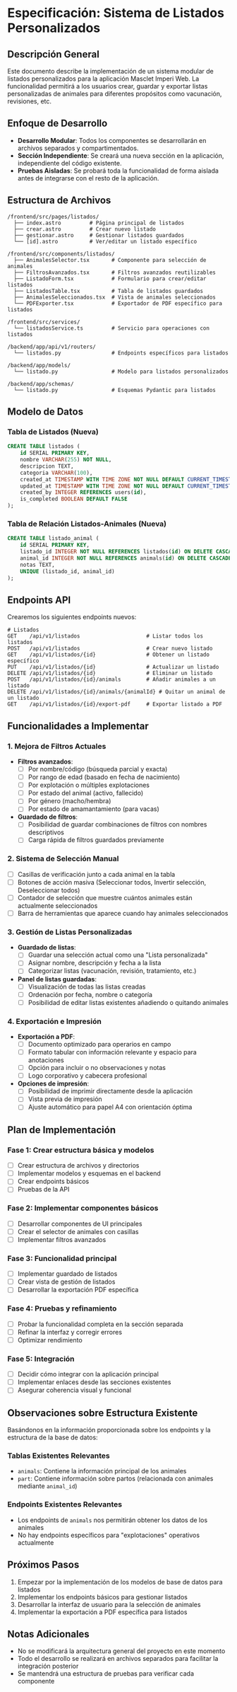 # Especificación: Sistema de Listados Personalizados

## Descripción General

Este documento describe la implementación de un sistema modular de listados personalizados para la aplicación Masclet Imperi Web. La funcionalidad permitirá a los usuarios crear, guardar y exportar listas personalizadas de animales para diferentes propósitos como vacunación, revisiones, etc.

## Enfoque de Desarrollo

- **Desarrollo Modular**: Todos los componentes se desarrollarán en archivos separados y compartimentados.
- **Sección Independiente**: Se creará una nueva sección en la aplicación, independiente del código existente.
- **Pruebas Aisladas**: Se probará toda la funcionalidad de forma aislada antes de integrarse con el resto de la aplicación.

## Estructura de Archivos

```
/frontend/src/pages/listados/
  ├── index.astro         # Página principal de listados
  ├── crear.astro         # Crear nuevo listado
  ├── gestionar.astro     # Gestionar listados guardados
  └── [id].astro          # Ver/editar un listado específico

/frontend/src/components/listados/
  ├── AnimalesSelector.tsx       # Componente para selección de animales
  ├── FiltrosAvanzados.tsx       # Filtros avanzados reutilizables
  ├── ListadoForm.tsx            # Formulario para crear/editar listados
  ├── ListadosTable.tsx          # Tabla de listados guardados
  ├── AnimalesSeleccionados.tsx  # Vista de animales seleccionados
  └── PDFExporter.tsx            # Exportador de PDF específico para listados

/frontend/src/services/
  └── listadosService.ts         # Servicio para operaciones con listados

/backend/app/api/v1/routers/
  └── listados.py                # Endpoints específicos para listados

/backend/app/models/
  └── listado.py                 # Modelo para listados personalizados

/backend/app/schemas/
  └── listado.py                 # Esquemas Pydantic para listados
```

## Modelo de Datos

### Tabla de Listados (Nueva)

```sql
CREATE TABLE listados (
    id SERIAL PRIMARY KEY,
    nombre VARCHAR(255) NOT NULL,
    descripcion TEXT,
    categoria VARCHAR(100),
    created_at TIMESTAMP WITH TIME ZONE NOT NULL DEFAULT CURRENT_TIMESTAMP,
    updated_at TIMESTAMP WITH TIME ZONE NOT NULL DEFAULT CURRENT_TIMESTAMP,
    created_by INTEGER REFERENCES users(id),
    is_completed BOOLEAN DEFAULT FALSE
);
```

### Tabla de Relación Listados-Animales (Nueva)

```sql
CREATE TABLE listado_animal (
    id SERIAL PRIMARY KEY,
    listado_id INTEGER NOT NULL REFERENCES listados(id) ON DELETE CASCADE,
    animal_id INTEGER NOT NULL REFERENCES animals(id) ON DELETE CASCADE,
    notas TEXT,
    UNIQUE (listado_id, animal_id)
);
```

## Endpoints API

Crearemos los siguientes endpoints nuevos:

```
# Listados
GET    /api/v1/listados                     # Listar todos los listados
POST   /api/v1/listados                     # Crear nuevo listado
GET    /api/v1/listados/{id}                # Obtener un listado específico
PUT    /api/v1/listados/{id}                # Actualizar un listado
DELETE /api/v1/listados/{id}                # Eliminar un listado
POST   /api/v1/listados/{id}/animals        # Añadir animales a un listado
DELETE /api/v1/listados/{id}/animals/{animalId} # Quitar un animal de un listado
GET    /api/v1/listados/{id}/export-pdf     # Exportar listado a PDF
```

## Funcionalidades a Implementar

### 1. Mejora de Filtros Actuales

- **Filtros avanzados**:
  - [  ] Por nombre/código (búsqueda parcial y exacta)
  - [  ] Por rango de edad (basado en fecha de nacimiento)
  - [  ] Por explotación o múltiples explotaciones
  - [  ] Por estado del animal (activo, fallecido)
  - [  ] Por género (macho/hembra)
  - [  ] Por estado de amamantamiento (para vacas)

- **Guardado de filtros**:
  - [  ] Posibilidad de guardar combinaciones de filtros con nombres descriptivos
  - [  ] Carga rápida de filtros guardados previamente

### 2. Sistema de Selección Manual

- [  ] Casillas de verificación junto a cada animal en la tabla
- [  ] Botones de acción masiva (Seleccionar todos, Invertir selección, Deseleccionar todos)
- [  ] Contador de selección que muestre cuántos animales están actualmente seleccionados
- [  ] Barra de herramientas que aparece cuando hay animales seleccionados

### 3. Gestión de Listas Personalizadas

- **Guardado de listas**:
  - [  ] Guardar una selección actual como una "Lista personalizada"
  - [  ] Asignar nombre, descripción y fecha a la lista
  - [  ] Categorizar listas (vacunación, revisión, tratamiento, etc.)

- **Panel de listas guardadas**:
  - [  ] Visualización de todas las listas creadas
  - [  ] Ordenación por fecha, nombre o categoría
  - [  ] Posibilidad de editar listas existentes añadiendo o quitando animales

### 4. Exportación e Impresión

- **Exportación a PDF**:
  - [  ] Documento optimizado para operarios en campo
  - [  ] Formato tabular con información relevante y espacio para anotaciones
  - [  ] Opción para incluir o no observaciones y notas
  - [  ] Logo corporativo y cabecera profesional

- **Opciones de impresión**:
  - [  ] Posibilidad de imprimir directamente desde la aplicación
  - [  ] Vista previa de impresión
  - [  ] Ajuste automático para papel A4 con orientación óptima

## Plan de Implementación

### Fase 1: Crear estructura básica y modelos

- [  ] Crear estructura de archivos y directorios
- [  ] Implementar modelos y esquemas en el backend
- [  ] Crear endpoints básicos
- [  ] Pruebas de la API

### Fase 2: Implementar componentes básicos

- [  ] Desarrollar componentes de UI principales
- [  ] Crear el selector de animales con casillas
- [  ] Implementar filtros avanzados

### Fase 3: Funcionalidad principal

- [  ] Implementar guardado de listados
- [  ] Crear vista de gestión de listados
- [  ] Desarrollar la exportación PDF específica

### Fase 4: Pruebas y refinamiento

- [  ] Probar la funcionalidad completa en la sección separada
- [  ] Refinar la interfaz y corregir errores
- [  ] Optimizar rendimiento

### Fase 5: Integración

- [  ] Decidir cómo integrar con la aplicación principal
- [  ] Implementar enlaces desde las secciones existentes
- [  ] Asegurar coherencia visual y funcional

## Observaciones sobre Estructura Existente

Basándonos en la información proporcionada sobre los endpoints y la estructura de la base de datos:

### Tablas Existentes Relevantes
- `animals`: Contiene la información principal de los animales
- `part`: Contiene información sobre partos (relacionada con animales mediante `animal_id`)

### Endpoints Existentes Relevantes
- Los endpoints de `animals` nos permitirán obtener los datos de los animales
- No hay endpoints específicos para "explotaciones" operativos actualmente

## Próximos Pasos

1. Empezar por la implementación de los modelos de base de datos para listados
2. Implementar los endpoints básicos para gestionar listados
3. Desarrollar la interfaz de usuario para la selección de animales
4. Implementar la exportación a PDF específica para listados

## Notas Adicionales

- No se modificará la arquitectura general del proyecto en este momento
- Todo el desarrollo se realizará en archivos separados para facilitar la integración posterior
- Se mantendrá una estructura de pruebas para verificar cada componente
